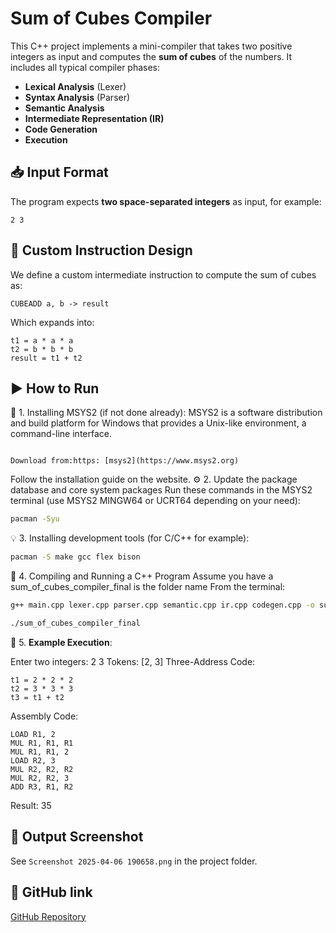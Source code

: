 
# Sum of Cubes Compiler

This C++ project implements a mini-compiler that takes two positive integers as input and computes the **sum of cubes** of the numbers. It includes all typical compiler phases:

- **Lexical Analysis** (Lexer)
- **Syntax Analysis** (Parser)
- **Semantic Analysis**
- **Intermediate Representation (IR)**
- **Code Generation**
- **Execution**

## 📥 Input Format

The program expects **two space-separated integers** as input, for example:

```
2 3
```

## 🧮 Custom Instruction Design

We define a custom intermediate instruction to compute the sum of cubes as:

```
CUBEADD a, b -> result
```
Which expands into:
```
t1 = a * a * a
t2 = b * b * b
result = t1 + t2
```

## ▶️ How to Run
🧰 1. Installing MSYS2 (if not done already):
MSYS2 is a software distribution and build platform for Windows that provides a Unix-like environment, a command-line interface.
```If you haven't installed it:

Download from:https: [msys2](https://www.msys2.org)
```

Follow the installation guide on the website.
⚙️ 2. Update the package database and core system packages
Run these commands in the MSYS2 terminal (use MSYS2 MINGW64 or UCRT64 depending on your need):
```bash
pacman -Syu
```
💡 3. Installing development tools (for C/C++ for example):
```bash
pacman -S make gcc flex bison
```
📝 4. Compiling and Running a C++ Program
Assume you have a sum_of_cubes_compiler_final is the folder name From the terminal:
```bash
g++ main.cpp lexer.cpp parser.cpp semantic.cpp ir.cpp codegen.cpp -o sum_of_cubes_compiler_final
```
```bash
./sum_of_cubes_compiler_final
```

📌 5. **Example Execution**:


Enter two integers: 2 3
Tokens: [2, 3]
Three-Address Code:
```
t1 = 2 * 2 * 2
t2 = 3 * 3 * 3
t3 = t1 + t2
```
Assembly Code:
```
LOAD R1, 2
MUL R1, R1, R1
MUL R1, R1, 2
LOAD R2, 3
MUL R2, R2, R2
MUL R2, R2, 3
ADD R3, R1, R2
```
Result: 35


## 📸 Output Screenshot

See `Screenshot 2025-04-06 190658.png` in the project folder.

## 🔗 GitHub link
[GitHub Repository](https://github.com/DoddaDurgaprasad/23115031_compiler-design)

